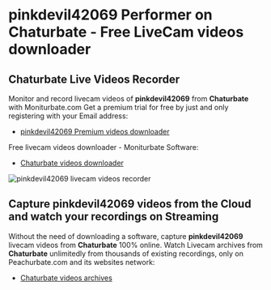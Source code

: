# pinkdevil42069 Performer on Chaturbate - Free LiveCam videos downloader

## Chaturbate Live Videos Recorder

Monitor and record livecam videos of **pinkdevil42069** from **Chaturbate** with Moniturbate.com
Get a premium trial for free by just and only registering with your Email address:
* [pinkdevil42069 Premium videos downloader](https://moniturbate.com/request-demo-licence-key.html)

Free livecam videos downloader - Moniturbate Software:
* [Chaturbate videos downloader](https://moniturbate.com/moniturbate-download-software.html)

![pinkdevil42069 livecam videos recorder](https://peachurnet.com/templates/moniturbate-software.png)


## Capture pinkdevil42069 videos from the Cloud and watch your recordings on Streaming

Without the need of downloading a software, capture **pinkdevil42069** livecam videos from **Chaturbate** 100% online.
Watch Livecam archives from **Chaturbate** unlimitedly from thousands of existing recordings, only on Peachurbate.com and its websites network:
* [Chaturbate videos archives](https://peachurnet.com/)